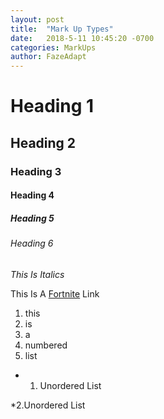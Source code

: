 ```yaml
---
layout: post
title:  "Mark Up Types"
date:   2018-5-11 10:45:20 -0700
categories: MarkUps
author: FazeAdapt
---
```


# Heading 1

## Heading 2

### Heading 3

#### Heading 4

##### Heading 5

###### Heading 6

*This Is Italics*

This Is A [Fortnite][a] Link

1. this
2. is
3. a
4. numbered
5. list

* 1. Unordered List

*2.Unordered List





[a]: epicgames.com
